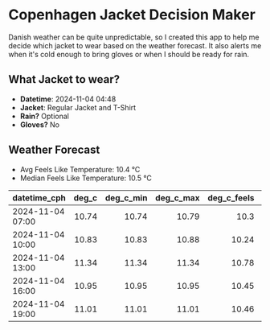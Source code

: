 
# Copenhagen Jacket Decision Maker

Danish weather can be quite unpredictable, so I created this app to help me decide which jacket to wear based on the weather forecast. 
It also alerts me when it's cold enough to bring gloves or when I should be ready for rain.

## What Jacket to wear?

- **Datetime**: 2024-11-04 04:48
- **Jacket**: Regular Jacket and T-Shirt
- **Rain?** Optional
- **Gloves?** No

## Weather Forecast
- Avg Feels Like Temperature: 10.4 °C
- Median Feels Like Temperature: 10.5 °C

| datetime_cph     |   deg_c |   deg_c_min |   deg_c_max |   deg_c_feels | weather   | wind   | rain   |
|:-----------------|--------:|------------:|------------:|--------------:|:----------|:-------|:-------|
| 2024-11-04 07:00 |   10.74 |       10.74 |       10.79 |         10.3  | Rain      | Low    | Low    |
| 2024-11-04 10:00 |   10.83 |       10.83 |       10.88 |         10.24 | Clouds    | Low    | None   |
| 2024-11-04 13:00 |   11.34 |       11.34 |       11.34 |         10.78 | Clouds    | Low    | None   |
| 2024-11-04 16:00 |   10.95 |       10.95 |       10.95 |         10.45 | Rain      | Low    | Low    |
| 2024-11-04 19:00 |   11.01 |       11.01 |       11.01 |         10.46 | Clouds    | Low    | None   |
        